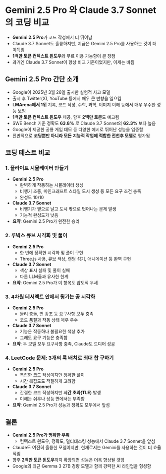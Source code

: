 # Gemini 2.5 Pro 와 Claude 3.7 Sonnet의 코딩 비교


* **Gemini 2.5 Pro**가 코드 작성에서 더 뛰어남
* Claude 3.7 Sonnet도 훌륭하지만, 지금은 Gemini 2.5 Pro를 사용하는 것이 더 이득임
* **1백만 토큰 컨텍스트 윈도우**와 무료 이용 가능함이 큰 장점
* 과거엔 Claude 3.7 Sonnet이 항상 비교 기준이었지만, 이제는 바뀜

Gemini 2.5 Pro 간단 소개
--------------------

* Google이 2025년 3월 26일 출시한 실험적 사고 모델
* 출시 후 Twitter(X), YouTube 등에서 매우 큰 반향을 일으킴
* **LMArena에서 1위** 기록, 코드 작성, 수학, 과학, 이미지 이해 등에서 매우 우수한 성능 보임
* **1백만 토큰 컨텍스트 윈도우** 제공, 향후 **2백만 토큰**도 예고됨
* SWE Bench 기준 정확도 **63.8%** 로 Claude 3.7 Sonnet의 **62.3%** 보다 높음
* Google이 제공한 공룡 게임 데모 등 다양한 예시로 뛰어난 성능을 입증함
* 전반적으로 **코딩뿐만 아니라 모든 지능적 작업에 적합한 전천후 모델**로 평가됨

코딩 테스트 비교
---------

### 1. 플라이트 시뮬레이터 만들기

* **Gemini 2.5 Pro**
  + 완벽하게 작동하는 시뮬레이터 생성
  + 비행기 조종, 마인크래프트 스타일 도시 생성 등 모든 요구 조건 충족
  + 완성도 10/10
* **Claude 3.7 Sonnet**
  + 비행기가 옆으로 날고 도시 밖으로 벗어나는 문제 발생
  + 기능적 완성도가 낮음
* **요약**: Gemini 2.5 Pro가 완전한 승리

### 2. 루빅스 큐브 시각화 및 풀이

* **Gemini 2.5 Pro**
  + 한 번에 정확한 시각화 및 풀이 구현
  + Three.js 사용, 큐브 색상, 랜덤 섞기, 애니메이션 등 완벽 구현
* **Claude 3.7 Sonnet**
  + 색상 표시 실패 및 풀이 실패
  + 다른 LLM들과 유사한 한계
* **요약**: Gemini 2.5 Pro가 이 항목도 압도적 우세

### 3. 4차원 테서랙트 안에서 튕기는 공 시각화

* **Gemini 2.5 Pro**
  + 물리 충돌, 면 강조 등 요구사항 모두 충족
  + 코드 품질과 작동 상태 매우 우수
* **Claude 3.7 Sonnet**
  + 기능은 작동하나 불필요한 색상 추가
  + 그래도 요구 기능은 충족함
* **요약**: 두 모델 모두 요구사항 충족, Claude도 드디어 성공

### 4. LeetCode 문제: 3개의 룩 배치로 최대 합 구하기

* **Gemini 2.5 Pro**
  + 복잡한 코드 작성이지만 정확한 풀이
  + 시간 복잡도도 적절하게 고려함
* **Claude 3.7 Sonnet**
  + 간결한 코드 작성하지만 **시간 초과(TLE)** 발생
  + 이해는 쉬우나 성능 면에서는 부족함
* **요약**: Gemini 2.5 Pro가 성능과 정확도 모두에서 앞섬

결론
--

* **Gemini 2.5 Pro가 명확한 우위**
  + 컨텍스트 윈도우, 정확도, 멀티태스킹 성능에서 Claude 3.7 Sonnet을 앞섬
* Claude도 여전히 훌륭한 모델이지만, 현재로서는 Gemini를 사용하는 것이 더 효율적임
* 향후 **2백만 토큰 윈도우**까지 확장되면 성능은 더욱 향상될 것임
* Google의 최근 Gemma 3 27B 경량 모델과 함께 강력한 AI 라인업을 형성함
